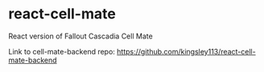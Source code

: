 # react-cell-mate
React version of Fallout Cascadia Cell Mate

Link to cell-mate-backend repo: https://github.com/kingsley113/react-cell-mate-backend
